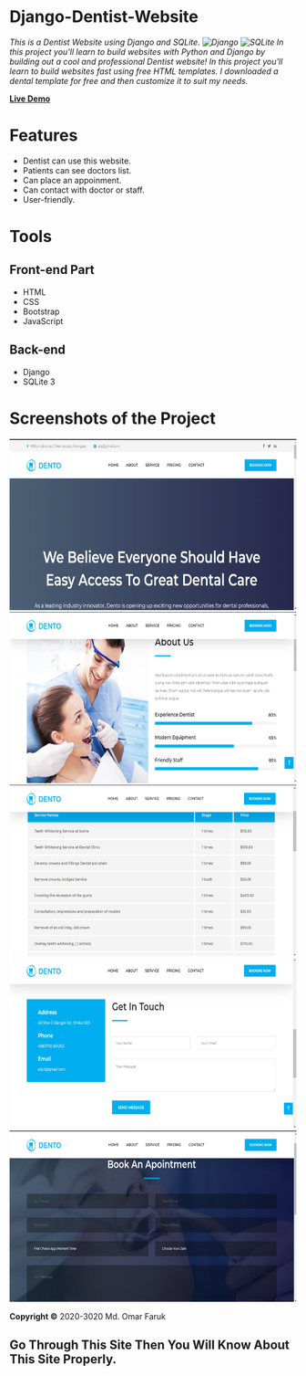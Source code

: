 # Django-Dentist-Website
*This is a Dentist Website using Django and SQLite. ![Django](https://img.shields.io/badge/-Django-%23092E20?style=flat-square&logo=Django&logoColor=white) ![SQLite](https://img.shields.io/badge/-SQLite-%23003B57?style=flat-square&logo=SQLite) In this project you'll learn to build websites with Python and Django by building out a cool and professional Dentist website! In this project you'll learn to build websites fast using free HTML templates.  I downloaded a dental template for free and then customize it to suit my needs.*

**[Live Demo](http://omar022.herokuapp.com/)**

# Features
* Dentist can use this website.
* Patients can see doctors list.
* Can place an appoinment.
* Can contact with doctor or staff.
* User-friendly.

# Tools
## Front-end Part
* HTML
* CSS
* Bootstrap
* JavaScript
## Back-end
* Django
* SQLite 3


# Screenshots of the Project
<p align="center">
  <img width="660" height="300" src="static/ss/a.png">
  <img width="660" height="300" src="static/ss/b.png">
  <img width="660" height="300" src="static/ss/c.png">
  <img width="660" height="300" src="static/ss/d.png">
  <img width="660" height="300" src="static/ss/e.png">
</p>

**Copyright ©** 2020-3020 Md. Omar Faruk

## Go Through This Site Then You Will Know About This Site Properly.
